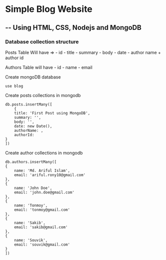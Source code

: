 # Simple Blog Website 
--
Using HTML, CSS, Nodejs and MongoDB
--
### Database collection structure

Posts Table Will have => 
    - id
    - title
    - summary
    - body
    - date
    - author name + author id

Authors Table will have 
    - id
    - name
    - email

Create mongoDB database
```
use blog
```
Create posts collections in mongodb
```
db.posts.insertMany([
    {
    title: 'First Post using MongoDB',
    summary: '',
    body: '',
    date: new Date(),
    authorName: ,
    authorId:
}
])
```
Create author collections in mongodb
```
db.authors.insertMany([
{
    name: 'Md. Ariful Islam',
    email: 'ariful.rony10@gmail.com'
},
{
    name: 'John Doe',
    email: 'john.doe@gmail.com'
},
{
    name: 'Tonmoy',
    email: 'tonmoy@gmail.com'
},
{
    name: 'Sakib',
    email: 'sakib@gmail.com'
},
{
    name: 'Souvik',
    email: 'souvik@gmail.com'
}
])
```